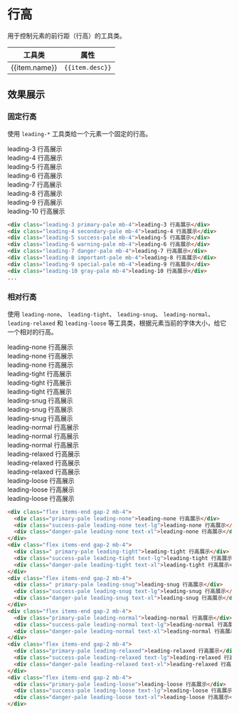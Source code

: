 # 行高

用于控制元素的前行距（行高）的工具类。

<Example class="p-0">
  <table class="table">
    <thead>
      <tr>
        <th>工具类</th>
        <th>属性</th>
      </tr>
    </thead>
    <tbody>
      <tr v-for="item in leadingJson">
        <td>{{item.name}}</td>
        <td><code>{{item.desc}}</code></td>
      </tr>
    </tbody>
   </table>
</Example>

## 效果展示

### 固定行高

使用 `leading-*` 工具类给一个元素一个固定的行高。

<Example background="light-grid">
  <div class="leading-3 primary-pale mb-4">leading-3 行高展示</div>
  <div class="leading-4 secondary-pale mb-4">leading-4 行高展示</div>
  <div class="leading-5 success-pale mb-4">leading-5 行高展示</div>
  <div class="leading-6 warning-pale mb-4">leading-6 行高展示</div>
  <div class="leading-7 danger-pale mb-4">leading-7 行高展示</div>
  <div class="leading-8 important-pale mb-4">leading-8 行高展示</div>
  <div class="leading-9 special-pale mb-4">leading-9 行高展示</div>
  <div class="leading-10 gray-pale mb-4">leading-10 行高展示</div>
</Example>

```html
<div class="leading-3 primary-pale mb-4">leading-3 行高展示</div>
<div class="leading-4 secondary-pale mb-4">leading-4 行高展示</div>
<div class="leading-5 success-pale mb-4">leading-5 行高展示</div>
<div class="leading-6 warning-pale mb-4">leading-6 行高展示</div>
<div class="leading-7 danger-pale mb-4">leading-7 行高展示</div>
<div class="leading-8 important-pale mb-4">leading-8 行高展示</div>
<div class="leading-9 special-pale mb-4">leading-9 行高展示</div>
<div class="leading-10 gray-pale mb-4">leading-10 行高展示</div>
...
```

### 相对行高

使用 `leading-none`、 `leading-tight`、 `leading-snug`、 `leading-normal`、 `leading-relaxed` 和 `leading-loose` 等工具类，根据元素当前的字体大小，给它一个相对的行高。

<Example>
  <div class="flex items-end gap-2 mb-4">
    <div class="primary-pale leading-none">leading-none 行高展示</div>
    <div class="success-pale leading-none text-lg">leading-none 行高展示</div>
    <div class="danger-pale leading-none text-xl">leading-none 行高展示</div>
  </div>
  <div class="flex items-end gap-2 mb-4">
    <div class=" primary-pale leading-tight">leading-tight 行高展示</div>
    <div class="success-pale leading-tight text-lg">leading-tight 行高展示</div>
    <div class="danger-pale leading-tight text-xl">leading-tight 行高展示</div>
  </div>
  <div class="flex items-end gap-2 mb-4">
    <div class=" primary-pale leading-snug">leading-snug 行高展示</div>
    <div class="success-pale leading-snug text-lg">leading-snug 行高展示</div>
    <div class="danger-pale leading-snug text-xl">leading-snug 行高展示</div>
  </div>
  <div class="flex items-end gap-2 mb-4">
    <div class="primary-pale leading-normal">leading-normal 行高展示</div>
    <div class="success-pale leading-normal text-lg">leading-normal 行高展示</div>
    <div class="danger-pale leading-normal text-xl">leading-normal 行高展示</div>
  </div>
  <div class="flex items-end gap-2 mb-4">
    <div class="primary-pale leading-relaxed">leading-relaxed 行高展示</div>
    <div class="success-pale leading-relaxed text-lg">leading-relaxed 行高展示</div>
    <div class="danger-pale leading-relaxed text-xl">leading-relaxed 行高展示</div>
  </div>
  <div class="flex items-end gap-2 mb-4">
    <div class="primary-pale leading-loose">leading-loose 行高展示</div>
    <div class="success-pale leading-loose text-lg">leading-loose 行高展示</div>
    <div class="danger-pale leading-loose text-xl">leading-loose 行高展示</div>
  </div>
</Example>

```html
<div class="flex items-end gap-2 mb-4">
  <div class="primary-pale leading-none">leading-none 行高展示</div>
  <div class="success-pale leading-none text-lg">leading-none 行高展示</div>
  <div class="danger-pale leading-none text-xl">leading-none 行高展示</div>
</div>
<div class="flex items-end gap-2 mb-4">
  <div class=" primary-pale leading-tight">leading-tight 行高展示</div>
  <div class="success-pale leading-tight text-lg">leading-tight 行高展示</div>
  <div class="danger-pale leading-tight text-xl">leading-tight 行高展示</div>
</div>
<div class="flex items-end gap-2 mb-4">
  <div class=" primary-pale leading-snug">leading-snug 行高展示</div>
  <div class="success-pale leading-snug text-lg">leading-snug 行高展示</div>
  <div class="danger-pale leading-snug text-xl">leading-snug 行高展示</div>
</div>
<div class="flex items-end gap-2 mb-4">
  <div class="primary-pale leading-normal">leading-normal 行高展示</div>
  <div class="success-pale leading-normal text-lg">leading-normal 行高展示</div>
  <div class="danger-pale leading-normal text-xl">leading-normal 行高展示</div>
</div>
<div class="flex items-end gap-2 mb-4">
  <div class="primary-pale leading-relaxed">leading-relaxed 行高展示</div>
  <div class="success-pale leading-relaxed text-lg">leading-relaxed 行高展示</div>
  <div class="danger-pale leading-relaxed text-xl">leading-relaxed 行高展示</div>
</div>
<div class="flex items-end gap-2 mb-4">
  <div class="primary-pale leading-loose">leading-loose 行高展示</div>
  <div class="success-pale leading-loose text-lg">leading-loose 行高展示</div>
  <div class="danger-pale leading-loose text-xl">leading-loose 行高展示</div>
</div>
```

<script setup>
  const leadingJson = [
    {name: 'leading-3', desc: 'line-height: .75rem;'},
    {name: 'leading-4', desc: 'line-height: 1rem;'},
    {name: 'leading-5', desc: 'line-height: 1.25rem;'},
    {name: 'leading-6', desc: 'line-height: 1.5rem;'},
    {name: 'leading-7', desc: 'line-height: 1.75rem;'},
    {name: 'leading-8', desc: 'line-height: 2rem;'},
    {name: 'leading-9', desc: 'line-height: 2.25rem;'},
    {name: 'leading-10', desc: 'line-height: 2.5rem;'},
    {name: 'leading-none', desc: 'line-height: 1;'},
    {name: 'leading-tight', desc: 'line-height: 1.25;'},
    {name: 'leading-snug', desc: 'line-height: 1.375;'},
    {name: 'leading-normal', desc: 'line-height: 1.5;'},
    {name: 'leading-relaxed', desc: 'line-height: 1.625;'},
    {name: 'leading-loose', desc: 'line-height: 2;'},
  ]
</script>
